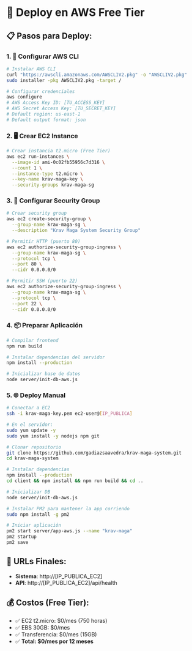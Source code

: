 # 🚀 Deploy en AWS Free Tier

## 📋 Pasos para Deploy:

### 1. 🔑 Configurar AWS CLI
```bash
# Instalar AWS CLI
curl "https://awscli.amazonaws.com/AWSCLIV2.pkg" -o "AWSCLIV2.pkg"
sudo installer -pkg AWSCLIV2.pkg -target /

# Configurar credenciales
aws configure
# AWS Access Key ID: [TU_ACCESS_KEY]
# AWS Secret Access Key: [TU_SECRET_KEY]
# Default region: us-east-1
# Default output format: json
```

### 2. 🖥️ Crear EC2 Instance
```bash
# Crear instancia t2.micro (Free Tier)
aws ec2 run-instances \
  --image-id ami-0c02fb55956c7d316 \
  --count 1 \
  --instance-type t2.micro \
  --key-name krav-maga-key \
  --security-groups krav-maga-sg
```

### 3. 🔐 Configurar Security Group
```bash
# Crear security group
aws ec2 create-security-group \
  --group-name krav-maga-sg \
  --description "Krav Maga System Security Group"

# Permitir HTTP (puerto 80)
aws ec2 authorize-security-group-ingress \
  --group-name krav-maga-sg \
  --protocol tcp \
  --port 80 \
  --cidr 0.0.0.0/0

# Permitir SSH (puerto 22)
aws ec2 authorize-security-group-ingress \
  --group-name krav-maga-sg \
  --protocol tcp \
  --port 22 \
  --cidr 0.0.0.0/0
```

### 4. 📦 Preparar Aplicación
```bash
# Compilar frontend
npm run build

# Instalar dependencias del servidor
npm install --production

# Inicializar base de datos
node server/init-db-aws.js
```

### 5. 🌐 Deploy Manual
```bash
# Conectar a EC2
ssh -i krav-maga-key.pem ec2-user@[IP_PUBLICA]

# En el servidor:
sudo yum update -y
sudo yum install -y nodejs npm git

# Clonar repositorio
git clone https://github.com/gadiazsaavedra/krav-maga-system.git
cd krav-maga-system

# Instalar dependencias
npm install --production
cd client && npm install && npm run build && cd ..

# Inicializar DB
node server/init-db-aws.js

# Instalar PM2 para mantener la app corriendo
sudo npm install -g pm2

# Iniciar aplicación
pm2 start server/app-aws.js --name "krav-maga"
pm2 startup
pm2 save
```

## 🎯 URLs Finales:
- **Sistema**: http://[IP_PUBLICA_EC2]
- **API**: http://[IP_PUBLICA_EC2]/api/health

## 💰 Costos (Free Tier):
- ✅ EC2 t2.micro: $0/mes (750 horas)
- ✅ EBS 30GB: $0/mes
- ✅ Transferencia: $0/mes (15GB)
- ✅ **Total: $0/mes por 12 meses**